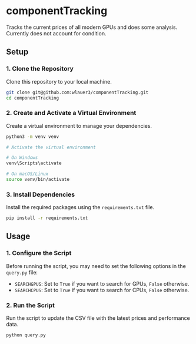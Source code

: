 # componentTracking

Tracks the current prices of all modern GPUs and does some analysis.
Currently does not account for condition.

## Setup

### 1. Clone the Repository

Clone this repository to your local machine.

```bash
git clone git@github.com:wlauer3/componentTracking.git
cd componentTracking
```

### 2. Create and Activate a Virtual Environment

Create a virtual environment to manage your dependencies.

```bash
python3 -m venv venv

# Activate the virtual environment

# On Windows
venv\Scripts\activate

# On macOS/Linux
source venv/bin/activate
```

### 3. Install Dependencies

Install the required packages using the `requirements.txt` file.

```bash
pip install -r requirements.txt
```

## Usage

### 1. Configure the Script

Before running the script, you may need to set the following options in the `query.py` file:

- `SEARCHGPUS`: Set to `True` if you want to search for GPUs, `False` otherwise.
- `SEARCHCPUS`: Set to `True` if you want to search for CPUs, `False` otherwise.

### 2. Run the Script

Run the script to update the CSV file with the latest prices and performance data.

```bash
python query.py
```

